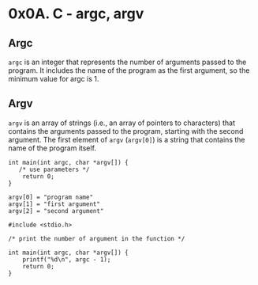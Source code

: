 # 0x0A. C - argc, argv

## Argc 

`argc` is an integer that represents the number of arguments passed to the program. It includes the name of the program as the first argument, so the minimum value for argc is 1.

## Argv

`argv` is an array of strings (i.e., an array of pointers to characters) that contains the arguments passed to the program, starting with the second argument. The first element of `argv` (`argv[0]`) is a string that contains the name of the program itself.

```
int main(int argc, char *argv[]) {
   /* use parameters */
    return 0;
}

```

```
argv[0] = "program name"
argv[1] = "first argument"
argv[2] = "second argument"

```

```
#include <stdio.h>

/* print the number of argument in the function */

int main(int argc, char *argv[]) {
    printf("%d\n", argc - 1);
    return 0;
}

```
